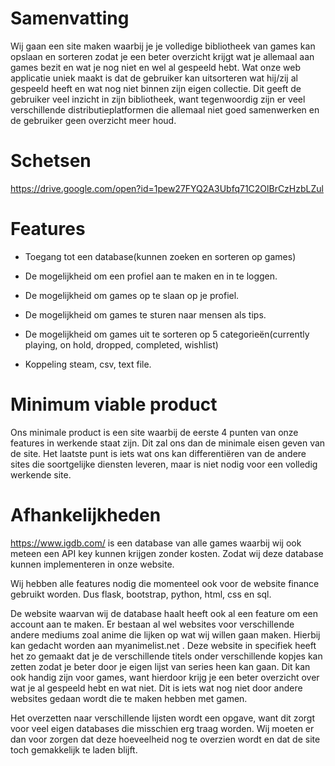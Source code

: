 # Samenvatting

Wij gaan een site maken waarbij je je volledige bibliotheek van games kan opslaan en sorteren zodat je een beter overzicht krijgt wat je allemaal aan games bezit en wat je nog niet en wel al gespeeld hebt. Wat onze web applicatie uniek maakt is dat de gebruiker kan uitsorteren wat hij/zij al gespeeld heeft en wat nog niet binnen zijn eigen collectie. Dit geeft de gebruiker veel inzicht in zijn bibliotheek, want tegenwoordig zijn er veel verschillende distributieplatformen die allemaal niet goed samenwerken en de gebruiker geen overzicht meer houd.

# Schetsen

https://drive.google.com/open?id=1pew27FYQ2A3Ubfq71C2OlBrCzHzbLZul

# Features

- Toegang tot een database(kunnen zoeken en sorteren op games)

- De mogelijkheid om een profiel aan te maken en in te loggen.

- De mogelijkheid om games op te slaan op je profiel.

- De mogelijkheid om games te sturen naar mensen als tips.

- De mogelijkheid om games uit te sorteren op 5 categorieën(currently playing, on hold, dropped, completed, wishlist)

- Koppeling steam, csv, text file.

# Minimum viable product

Ons minimale product is een site waarbij de eerste 4 punten van onze features in werkende staat zijn. Dit zal ons dan de minimale eisen geven van de site. Het laatste punt is iets wat ons kan differentiëren van de andere sites die soortgelijke diensten leveren, maar is niet nodig voor een volledig werkende site.

# Afhankelijkheden

https://www.igdb.com/ is een database van alle games waarbij wij ook meteen een API key kunnen krijgen zonder kosten. Zodat wij deze database kunnen implementeren in onze website.

Wij hebben alle features nodig die momenteel ook voor de website finance gebruikt worden.  Dus flask, bootstrap, python, html, css en sql.

De website waarvan wij de database haalt heeft ook al een feature om een account aan te maken.  Er bestaan al wel websites voor verschillende andere mediums zoal anime die lijken op wat wij willen gaan maken. Hierbij kan gedacht worden aan myanimelist.net . Deze website in specifiek heeft het zo gemaakt dat je de verschillende titels onder verschillende kopjes kan zetten zodat je beter door je eigen lijst van series heen kan gaan. Dit kan ook handig zijn voor games, want hierdoor krijg je een beter overzicht over wat je al gespeeld hebt en wat niet. Dit is iets wat nog niet door andere websites gedaan wordt die te maken hebben met gamen.

Het overzetten naar verschillende lijsten wordt een opgave, want dit zorgt voor veel eigen databases die misschien erg traag worden. Wij moeten er dan voor zorgen dat deze hoeveelheid nog te overzien wordt en dat de site toch gemakkelijk te laden blijft.


